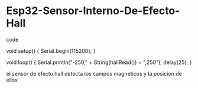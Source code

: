 # Esp32-Sensor-Interno-De-Efecto-Hall

code

void setup() {
  Serial.begin(115200);
}

void loop() {
  Serial.println("-250," + String(hallRead()) + ",250");
  delay(25);
}

el sensor de efecto hall detecta los campos magneticos y la posicion de ellos
